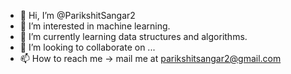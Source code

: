 - 👋 Hi, I’m @ParikshitSangar2
- 👀 I’m interested in machine learning.
- 🌱 I’m currently learning data structures and algorithms.
- 💞️ I’m looking to collaborate on ...
- 📫 How to reach me -> mail me at parikshitsangar2@gmail.com


